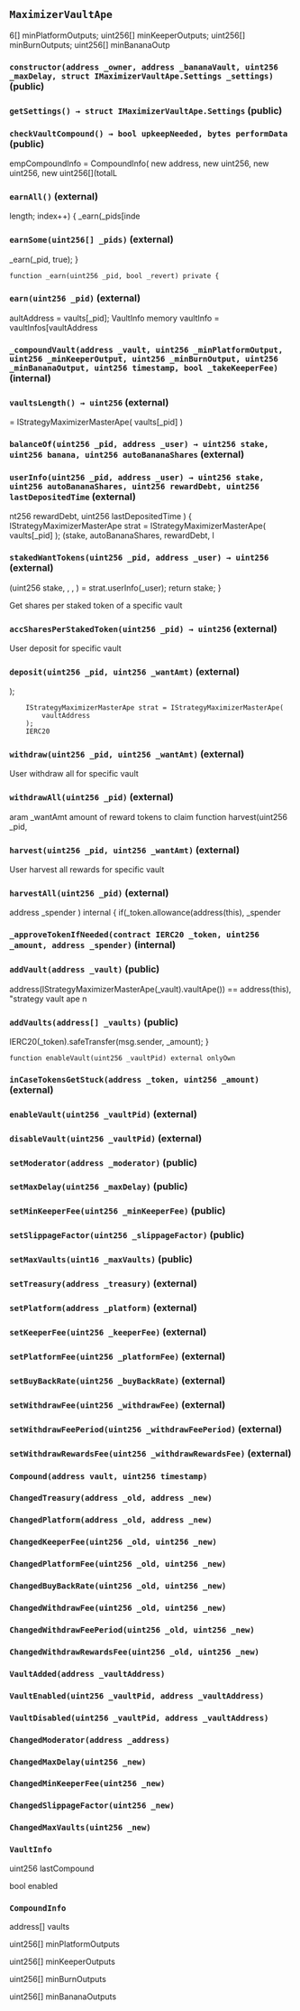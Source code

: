 ## `MaximizerVaultApe`

6[] minPlatformOutputs;
        uint256[] minKeeperOutputs;
        uint256[] minBurnOutputs;
        uint256[] minBananaOutp




### `constructor(address _owner, address _bananaVault, uint256 _maxDelay, struct IMaximizerVaultApe.Settings _settings)` (public)





### `getSettings() → struct IMaximizerVaultApe.Settings` (public)





### `checkVaultCompound() → bool upkeepNeeded, bytes performData` (public)

empCompoundInfo = CompoundInfo(
            new address[](totalLength),
            new uint256[](totalLength),
            new uint256[](totalLength),
            new uint256[](totalL



### `earnAll()` (external)

length; index++) {
            _earn(_pids[inde



### `earnSome(uint256[] _pids)` (external)

_earn(_pid, true);
    }

    function _earn(uint256 _pid, bool _revert) private {



### `earn(uint256 _pid)` (external)

aultAddress = vaults[_pid];
        VaultInfo memory vaultInfo = vaultInfos[vaultAddress



### `_compoundVault(address _vault, uint256 _minPlatformOutput, uint256 _minKeeperOutput, uint256 _minBurnOutput, uint256 _minBananaOutput, uint256 timestamp, bool _takeKeeperFee)` (internal)





### `vaultsLength() → uint256` (external)

= IStrategyMaximizerMasterApe(
            vaults[_pid]
        )



### `balanceOf(uint256 _pid, address _user) → uint256 stake, uint256 banana, uint256 autoBananaShares` (external)





### `userInfo(uint256 _pid, address _user) → uint256 stake, uint256 autoBananaShares, uint256 rewardDebt, uint256 lastDepositedTime` (external)

nt256 rewardDebt,
            uint256 lastDepositedTime
        )
    {
        IStrategyMaximizerMasterApe strat = IStrategyMaximizerMasterApe(
            vaults[_pid]
        );
        (stake, autoBananaShares, rewardDebt, l



### `stakedWantTokens(uint256 _pid, address _user) → uint256` (external)

(uint256 stake, , , ) = strat.userInfo(_user);
        return stake;
    }

Get shares per staked token of a specific vault




### `accSharesPerStakedToken(uint256 _pid) → uint256` (external)

User deposit for specific vault




### `deposit(uint256 _pid, uint256 _wantAmt)` (external)

);

        IStrategyMaximizerMasterApe strat = IStrategyMaximizerMasterApe(
            vaultAddress
        );
        IERC20



### `withdraw(uint256 _pid, uint256 _wantAmt)` (external)

User withdraw all for specific vault




### `withdrawAll(uint256 _pid)` (external)

aram _wantAmt amount of reward tokens to claim
    function harvest(uint256 _pid,



### `harvest(uint256 _pid, uint256 _wantAmt)` (external)

User harvest all rewards for specific vault




### `harvestAll(uint256 _pid)` (external)

address _spender
    ) internal {
        if(_token.allowance(address(this), _spender



### `_approveTokenIfNeeded(contract IERC20 _token, uint256 _amount, address _spender)` (internal)





### `addVault(address _vault)` (public)

address(IStrategyMaximizerMasterApe(_vault).vaultApe()) ==
                address(this),
            "strategy vault ape n



### `addVaults(address[] _vaults)` (public)

IERC20(_token).safeTransfer(msg.sender, _amount);
    }

    function enableVault(uint256 _vaultPid) external onlyOwn



### `inCaseTokensGetStuck(address _token, uint256 _amount)` (external)





### `enableVault(uint256 _vaultPid)` (external)





### `disableVault(uint256 _vaultPid)` (external)





### `setModerator(address _moderator)` (public)





### `setMaxDelay(uint256 _maxDelay)` (public)





### `setMinKeeperFee(uint256 _minKeeperFee)` (public)





### `setSlippageFactor(uint256 _slippageFactor)` (public)





### `setMaxVaults(uint16 _maxVaults)` (public)





### `setTreasury(address _treasury)` (external)





### `setPlatform(address _platform)` (external)





### `setKeeperFee(uint256 _keeperFee)` (external)





### `setPlatformFee(uint256 _platformFee)` (external)





### `setBuyBackRate(uint256 _buyBackRate)` (external)





### `setWithdrawFee(uint256 _withdrawFee)` (external)





### `setWithdrawFeePeriod(uint256 _withdrawFeePeriod)` (external)





### `setWithdrawRewardsFee(uint256 _withdrawRewardsFee)` (external)






### `Compound(address vault, uint256 timestamp)`





### `ChangedTreasury(address _old, address _new)`





### `ChangedPlatform(address _old, address _new)`





### `ChangedKeeperFee(uint256 _old, uint256 _new)`





### `ChangedPlatformFee(uint256 _old, uint256 _new)`





### `ChangedBuyBackRate(uint256 _old, uint256 _new)`





### `ChangedWithdrawFee(uint256 _old, uint256 _new)`





### `ChangedWithdrawFeePeriod(uint256 _old, uint256 _new)`





### `ChangedWithdrawRewardsFee(uint256 _old, uint256 _new)`





### `VaultAdded(address _vaultAddress)`





### `VaultEnabled(uint256 _vaultPid, address _vaultAddress)`





### `VaultDisabled(uint256 _vaultPid, address _vaultAddress)`





### `ChangedModerator(address _address)`





### `ChangedMaxDelay(uint256 _new)`





### `ChangedMinKeeperFee(uint256 _new)`





### `ChangedSlippageFactor(uint256 _new)`





### `ChangedMaxVaults(uint256 _new)`






### `VaultInfo`


uint256 lastCompound


bool enabled


### `CompoundInfo`


address[] vaults


uint256[] minPlatformOutputs


uint256[] minKeeperOutputs


uint256[] minBurnOutputs


uint256[] minBananaOutputs




